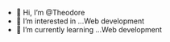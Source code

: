 - 👋 Hi, I’m @Theodore
- 👀 I’m interested in ...Web development
- 🌱 I’m currently learning ...Web development


<!---
Theodore-oo/Theodore-oo is a ✨ special ✨ repository because its `README.md` (this file) appears on your GitHub profile.
You can click the Preview link to take a look at your changes.
--->
